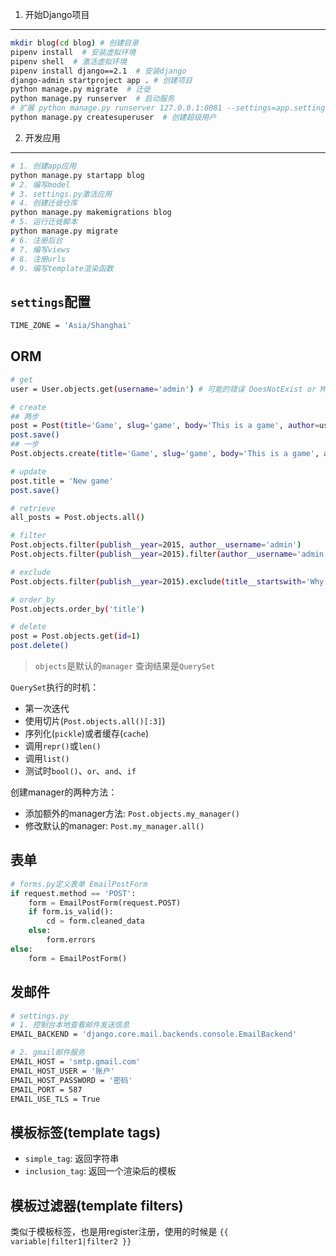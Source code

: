 1. 开始Django项目
----

```bash
mkdir blog(cd blog) # 创建目录
pipenv install  # 安装虚拟环境
pipenv shell  # 激活虚拟环境
pipenv install django==2.1  # 安装django
django-admin startproject app . # 创建项目
python manage.py migrate  # 迁徙
python manage.py runserver  # 启动服务
# 扩展 python manage.py runserver 127.0.0.1:8081 --settings=app.settings
python manage.py createsuperuser  # 创建超级用户
```

2. 开发应用
----

```bash
# 1. 创建app应用
python manage.py startapp blog
# 2. 编写model
# 3. settings.py激活应用
# 4. 创建迁徙仓库
python manage.py makemigrations blog
# 5. 运行迁徙脚本
python manage.py migrate
# 6. 注册后台
# 7. 编写views
# 8. 注册urls
# 9. 编写template渲染函数
```

`settings`配置
----

```bash
TIME_ZONE = 'Asia/Shanghai'
```


ORM
----

```bash
# get
user = User.objects.get(username='admin') # 可能的错误 DoesNotExist or MultipleObjectsReturned

# create
## 两步
post = Post(title='Game', slug='game', body='This is a game', author=user)
post.save()
## 一步
Post.objects.create(title='Game', slug='game', body='This is a game', author=user)

# update
post.title = 'New game'
post.save()

# retrieve
all_posts = Post.objects.all()

# filter
Post.objects.filter(publish__year=2015, author__username='admin')
Post.objects.filter(publish__year=2015).filter(author__username='admin')

# exclude
Post.objects.filter(publish__year=2015).exclude(title__startswith='Why')

# order_by
Post.objects.order_by('title')

# delete
post = Post.objects.get(id=1)
post.delete()
```

> `objects`是默认的`manager`
> 查询结果是`QuerySet`

`QuerySet`执行的时机：
- 第一次迭代
- 使用切片(`Post.objects.all()[:3]`)
- 序列化(`pickle`)或者缓存(`cache`)
- 调用`repr()`或`len()`
- 调用`list()`
- 测试时`bool()`、`or`、`and`、`if`

创建manager的两种方法：
- 添加额外的manager方法: `Post.objects.my_manager()`
- 修改默认的manager: `Post.my_manager.all()`

表单
----

```python
# forms.py定义表单 EmailPostForm
if request.method == 'POST':
    form = EmailPostForm(request.POST)
    if form.is_valid():
        cd = form.cleaned_data
    else:
        form.errors
else:
    form = EmailPostForm()
```

发邮件
----

```bash
# settings.py
# 1. 控制台本地查看邮件发送信息
EMAIL_BACKEND = 'django.core.mail.backends.console.EmailBackend'

# 2. gmail邮件服务
EMAIL_HOST = 'smtp.gmail.com'
EMAIL_HOST_USER = '账户'
EMAIL_HOST_PASSWORD = '密码'
EMAIL_PORT = 587
EMAIL_USE_TLS = True
```

模板标签(template tags)
----

- `simple_tag`: 返回字符串
- `inclusion_tag`: 返回一个渲染后的模板

模板过滤器(template filters)
----

类似于模板标签，也是用register注册，使用的时候是 `{{ variable|filter1|filter2 }}`
